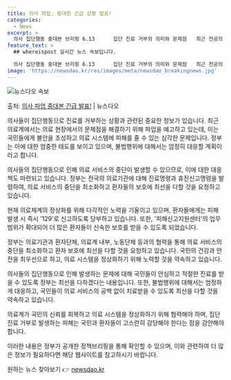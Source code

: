 ```yaml
---
title: 의사 파업, 중대한 긴급 상황 발표!
categories:
  - News
excerpt: >
  의사 집단행동 중대본 브리핑 6.13      집단 진료 거부의 의미와 문제점   최근 전공의 집단행동이 4…
feature_text: >
  ## whereispost 실시간 뉴스 속보입니다.

  의사 집단행동 중대본 브리핑 6.13      집단 진료 거부의 의미와 문제점   최근 전공의 집단행동이 4…
image: 'https://newsdao.kr/res/images/meta/newsdao_breakingnews.jpg'
---
```


![뉴스다오 속보](https://newsdao.kr/res/images/meta/newsdao_breakingnews.jpg)

<p>출처: <a href="https://newsdao.kr/4235" rel="dofollow">의사 파업 중대본 긴급 발표!</a> | 뉴스다오</p>

의사들이 집단행동으로 진료를 거부하는 상황과 관련된 중요한 정보가 있습니다. 최근 의료계에서는 의료 현장에서의 문제점을 해결하기 위해 파업을 예고하고 있는데, 이는 국민들에게 불안을 조성하고 의료 시스템에 피해를 줄 수 있는 심각한 문제입니다. 정부는 이에 대한 엄중한 태도를 보이고 있으며, 불법행위에 대해서는 엄정히 대응할 계획이라고 합니다.

의사들의 집단행동으로 인해 의료 서비스의 중단이 발생할 수 있으므로, 이에 대한 대응책도 마련되고 있습니다. 정부는 전국의 의료기관에 대해 진료명령과 휴진신고명령을 발령하여, 의료 서비스의 중단을 최소화하고 환자들의 보호에 최선을 다할 것을 요청하고 있습니다.

현재 의료체계의 정상화를 위해 다각적인 노력을 기울이고 있으며, 환자들에게는 피해 발생 시 즉시 '129'로 신고하도록 당부하고 있습니다. 또한, '피해신고지원센터'의 업무 범위가 확대되어 더 많은 환자들이 신속한 보호를 받을 수 있도록 되었습니다.

정부는 의료기관과 환자단체, 의료계 내부, 노동단체 등과의 협력을 통해 의료 서비스의 중단을 최소화하고 환자 보호에 최선을 다할 것을 요청하고 있습니다. 국민의 건강과 안전을 최우선으로 하고, 의료 시스템을 정상화하기 위해 노력할 것을 약속하고 있습니다.

의사들의 집단행동으로 인해 발생하는 문제에 대해 국민들이 안심하고 적절한 진료를 받을 수 있도록 정부는 최선을 다하겠다는 내용입니다. 또한, 불법행위에 대해서는 엄정하게 대응하고, 국민들이 의료 서비스의 공백 없이 치료받을 수 있도록 최선을 다할 것을 약속하고 있습니다.

의료계가 국민의 신뢰를 회복하고 의료 시스템을 정상화하기 위해 협력해야 하며, 집단 진료 거부로 발생하는 피해는 국민과 환자들이 고스란히 감당해야 한다는 점을 감안해야 합니다.

이러한 내용은 정부가 공개한 정책브리핑을 통해 확인할 수 있으며, 이와 관련하여 더 많은 정보가 필요하다면 해당 웹사이트를 참고하시기 바랍니다. 

원하는 뉴스 찾아보기 👉 <a href="https://newsdao.kr" rel="dofollow">newsdao.kr</a>


